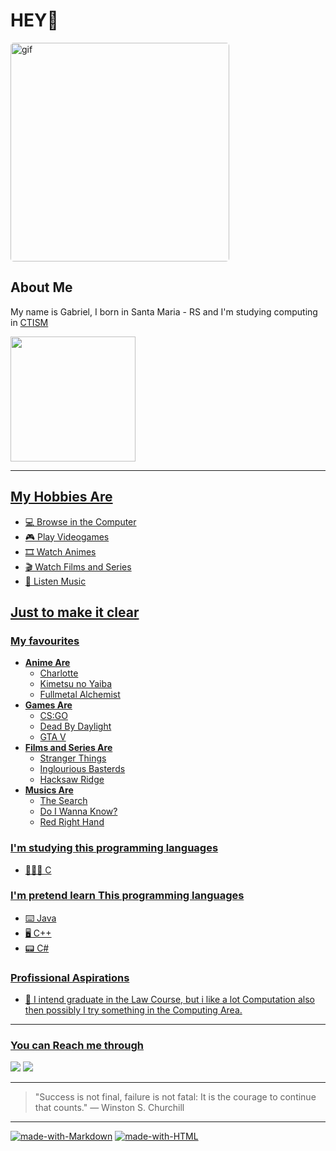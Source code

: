 # HEY👋

<img align="center" alt="gif" height="350" style="border-radius:5px;" src="(https://thumbs.gfycat.com/AbandonedWelldocumentedJackal-size_restricted.gif)">


## **About Me**



My name is Gabriel, I born in Santa Maria - RS and I'm studying computing in [CTISM](https://www.ufsm.br/unidades-universitarias/ctism/) 

<div align="left">
  <a href="https://github.com/Di889">
  <img height="200em" src="https://github-readme-stats.vercel.app/api?username=Di889&show_icons=true&theme=tokyonight&include_all_commits=true&count_private=true"/>
</div>

***

## My Hobbies Are
- 💻 Browse in the Computer
- 🎮 Play Videogames
- 🎞 Watch Animes
- 🎬 Watch Films and Series
- 🎵 Listen Music

## Just to make it clear

### My favourites 
- **Anime Are**
   - Charlotte
   - Kimetsu no Yaiba
   - Fullmetal Alchemist
- **Games Are**
   - CS:GO
   - Dead By Daylight
   - GTA V
- **Films and Series Are**
   - Stranger Things
   - Inglourious Basterds
   - Hacksaw Ridge
- **Musics Are**
   - The Search
   - Do I Wanna Know?
   - Red Right Hand


### I'm studying this programming languages 
- 👨🏻‍💻 C

### I'm pretend learn This programming languages
- ⌨️ Java
- 🖥 C++
- 📟 C#

### Profissional Aspirations
- 💼 I intend graduate in the Law Course, but i like a lot Computation also
then possibly I try something in the Computing Area.

***
 
### You can Reach me through
<a href = "mailto:diogenes.steca@gmail.com"><img src="https://img.shields.io/badge/-Gmail-%23333?style=for-the-badge&logo=gmail&logoColor=white" target="_blank"></a>
<a href = "https://mobile.twitter.com/DiogenesPotrich"><img src="https://img.shields.io/badge/Twitter-1DA1F2?style=for-the-badge&logo=twitter&logoColor=white" target="_blank"></a>
***
> "Success is not final, failure is not fatal: It is the courage to continue that counts." — Winston S. Churchill

***
[![made-with-Markdown](https://img.shields.io/badge/Made%20with-Markdown-1f425f.svg)](http://commonmark.org)
[![made-with-HTML](https://img.shields.io/badge/Made%20with-HTML-ff9900.svg)](https://html.com/about/)








